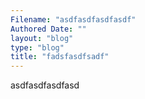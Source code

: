 ```yaml
---
Filename: "asdfasdfasdfasdf"
Authored Date: ""
layout: "blog"
type: "blog"
title: "fadsfasdfsadf"
---
```


asdfasdfasdfasd